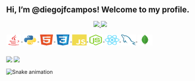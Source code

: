 ## Hi, I’m @diegojfcampos! Welcome to my profile.


<div align="center">
  <a href="https://github.com/diegojfcampos">
  <img height="180em" src="https://github-readme-stats.vercel.app/api?username=diegojfcampos&show_icons=true&theme=tokyonight&include_all_commits=true&count_private=true"/>
  <img height="180em" src="https://github-readme-stats.vercel.app/api/top-langs/?username=diegojfcampos&layout=compact&langs_count=7&theme=tokyonight"/>
</div>

<div style="display: inline_block"><br> 
  <img align="center" alt="Diego-Java" height="30" width="40" src="https://raw.githubusercontent.com/devicons/devicon/master/icons/java/java-plain.svg">
  <img align="center" alt="Diego-Python" height="30" width="40" src="https://raw.githubusercontent.com/devicons/devicon/master/icons/python/python-original.svg">  
  <img align="center" alt="Diego-HTML" height="30" width="40" src="https://raw.githubusercontent.com/devicons/devicon/master/icons/html5/html5-original.svg">
  <img align="center" alt="Diego-CSS" height="30" width="40" src="https://raw.githubusercontent.com/devicons/devicon/master/icons/css3/css3-original.svg">
   <img align="center" alt="Diego-Js" height="30" width="40" src="https://raw.githubusercontent.com/devicons/devicon/master/icons/javascript/javascript-plain.svg">
  <img align="center" alt="Diego-NodeJs" height="30" width="40" src="https://raw.githubusercontent.com/devicons/devicon/master/icons/nodejs/nodejs-original.svg">
  <img align="center" alt="Diego-React" height="30" width="40" src="https://raw.githubusercontent.com/devicons/devicon/master/icons/react/react-original.svg">
  <img align="center" alt="Diego-MySql" height="30" width="40" src="https://raw.githubusercontent.com/devicons/devicon/master/icons/mysql/mysql-original.svg">
  <img align="center" alt="Diego-MongoDB" height="30" width="40" src="https://raw.githubusercontent.com/devicons/devicon/master/icons/mongodb/mongodb-original.svg">
</div>
  
  
 ##
 
<div> 
  <a href = "mailto:diegojfcampos@gmail.com"><img src="https://img.shields.io/badge/-Gmail-%23333?style=for-the-badge&logo=gmail&logoColor=white" target="_blank"></a>
  <a href="https://www.linkedin.com/in/diegojfcampos" target="_blank"><img src="https://img.shields.io/badge/-LinkedIn-%230077B5?style=for-the-badge&logo=linkedin&logoColor=white" target="_blank"></a> 
 
  ![Snake animation](https://github.com/diegojfcampos/diegojfcampos/blob/output/github-contribution-grid-snake.svg)
 
</div>

